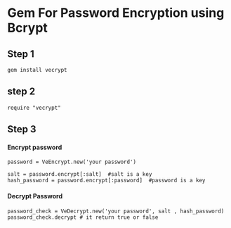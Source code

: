 # Gem For Password Encryption using Bcrypt

## Step 1 
 	
 	gem install vecrypt

## step 2

	require "vecrypt"

## Step 3 

####       Encrypt password

    password = VeEncrypt.new('your password')

    salt = password.encrypt[:salt]  #salt is a key
    hash_password = password.encrypt[:password]  #password is a key

####      Decrypt Password

   	password_check = VeDecrypt.new('your password', salt , hash_password)
   	password_check.decrypt # it return true or false
